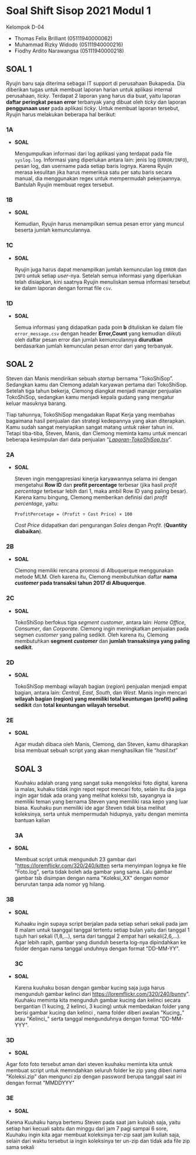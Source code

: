 # Soal Shift Sisop 2021 Modul 1

Kelompok D-04
- Thomas Felix Brilliant (05111940000062)
- Muhammad Rizky Widodo (05111940000216)
- Fiodhy Ardito Narawangsa (05111940000218)

## SOAL 1 ##

Ryujin baru saja diterima sebagai IT support di perusahaan Bukapedia. Dia diberikan tugas untuk membuat laporan harian untuk aplikasi internal perusahaan, <i>ticky</i>. Terdapat 2 laporan yang harus dia buat, yaitu laporan <b>daftar peringkat pesan error</b> terbanyak yang dibuat oleh <i>ticky</i> dan laporan <b>penggunaan user</b> pada aplikasi <i>ticky</i>. Untuk membuat laporan tersebut, Ryujin harus melakukan beberapa hal berikut:

### 1A ###

- <b>SOAL</b>
  
  Mengumpulkan informasi dari log aplikasi yang terdapat pada file `syslog.log`. Informasi yang diperlukan antara lain: jenis log (`ERROR/INFO`), pesan log, dan username pada setiap baris lognya. Karena Ryujin merasa kesulitan jika harus memeriksa satu per satu baris secara manual, dia menggunakan regex untuk mempermudah pekerjaannya. Bantulah Ryujin membuat regex tersebut.

### 1B ###

- <b>SOAL</b>

  Kemudian, Ryujin harus menampilkan semua pesan error yang muncul beserta jumlah kemunculannya.

### 1C ###

- <b>SOAL</b>

  Ryujin juga harus dapat menampilkan jumlah kemunculan log `ERROR` dan `INFO` untuk setiap <i>user</i>-nya. Setelah semua informasi yang diperlukan telah disiapkan, kini saatnya Ryujin menuliskan semua informasi tersebut ke dalam laporan dengan format file `csv`.

### 1D ###

- <b>SOAL</b>

  Semua informasi yang didapatkan pada poin <b>b</b> dituliskan ke dalam file `error_message.csv` dengan header <b>Error,Count</b> yang kemudian diikuti oleh daftar pesan error dan jumlah kemunculannya <b>diurutkan</b> berdasarkan jumlah kemunculan pesan error dari yang terbanyak.
 
## SOAL 2 ##

Steven dan Manis mendirikan sebuah <i>startup</i> bernama “TokoShiSop”. Sedangkan kamu dan Clemong adalah karyawan pertama dari TokoShiSop. Setelah tiga tahun bekerja, Clemong diangkat menjadi manajer penjualan TokoShiSop, sedangkan kamu menjadi kepala gudang yang mengatur keluar masuknya barang.

Tiap tahunnya, TokoShiSop mengadakan Rapat Kerja yang membahas bagaimana hasil penjualan dan strategi kedepannya yang akan diterapkan. Kamu sudah sangat menyiapkan sangat matang untuk raker tahun ini. Tetapi tiba-tiba, Steven, Manis, dan Clemong meminta kamu untuk mencari beberapa kesimpulan dari data penjualan “<i>[Laporan-TokoShiSop.tsv](https://drive.google.com/file/d/16GuWWg3tZpzO7lTKmyVF6I9JPFYJQFJ8/view?usp=sharing)</i>”.

### 2A ###

- <b>SOAL</b>
  
  Steven ingin mengapresiasi kinerja karyawannya selama ini dengan mengetahui <b>Row ID</b> dan <b>profit percentage</b> terbesar (jika hasil <i>profit percentage</i> terbesar lebih dari 1, maka ambil Row ID yang paling besar). Karena kamu bingung, Clemong memberikan definisi dari <i>profit percentage</i>, yaitu:
  ```
  ProfitPercetage = (Profit ÷ Cost Price) × 100
  ```
  <i>Cost Price</i> didapatkan dari pengurangan <i>Sales</i> dengan <i>Profit</i>. (<b>Quantity diabaikan</b>).

### 2B ###

- <b>SOAL</b>

  Clemong memiliki rencana promosi di Albuquerque menggunakan metode MLM. Oleh karena itu, Clemong membutuhkan daftar <b>nama <i>customer</i> pada transaksi tahun 2017 di Albuquerque</b>.

### 2C ###

- <b>SOAL</b>

  TokoShiSop berfokus tiga <i>segment customer</i>, antara lain: <i>Home Office</i>, <i>Consumer</i>, dan <i>Corporate</i>. Clemong ingin meningkatkan penjualan pada segmen <i>customer</i> yang paling sedikit. Oleh karena itu, Clemong membutuhkan <b>segment <i>customer</i></b> dan <b>jumlah transaksinya yang paling sedikit</b>.

### 2D ###

- <b>SOAL</b>
  
  TokoShiSop membagi wilayah bagian (<i>region</i>) penjualan menjadi empat bagian, antara lain: <i>Central</i>, <i>East</i>, <i>South</i>, dan <i>West</i>. Manis ingin mencari <b>wilayah bagian (region) yang memiliki total keuntungan (profit) paling sedikit</b> dan <b>total keuntungan wilayah tersebut</b>.

### 2E ###

- <b>SOAL</B>
  
  Agar mudah dibaca oleh Manis, Clemong, dan Steven, kamu diharapkan bisa membuat sebuah script yang akan menghasilkan file “<i>hasil.txt</i>”
  
  ## SOAL 3 ##
  
  Kuuhaku adalah orang yang sangat suka mengoleksi foto digital, karena ia malas, kuhaku tidak ingin repot repot mencari foto, selain itu dia juga ingin agar tidak ada orang yang melihat koleksi tsb, sayangnya ia memiliki teman yang bernama Steven yang memiliki rasa kepo yang luar biasa. Kuuhaku pun memiliki ide agar Steven tidak bisa melihat koleksinya, serta untuk mempermudah hidupnya, yaitu dengan meminta bantuan kalian
  
  ### 3A ###
  
- <b>SOAL</B>
  
  Membuat script untuk mengunduh 23 gambar dari "https://loremflickr.com/320/240/kitten serta menyimpan lognya ke file "Foto.log", serta tidak boleh ada gambar yang sama.  Lalu gambar gambar tsb disimpan dengan nama "Koleksi_XX" dengan nomor berurutan tanpa ada nomor yg hilang.

 ### 3B ###
  
- <b>SOAL</B>
  
  Kuhaaku ingin supaya script berjalan pada setiap sehari sekali pada jam 8 malam untuk taanggal tanggal tertentu setiap bulan yaitu dari tanggal 1 tujuh hari sekali (1,8,...), serta dari tanggal 2 empat hari sekali(2,6,...). Agar lebih rapih, gambar yang diunduh beserta log-nya dipindahkan ke folder dengan nama tanggal unduhnya dengan format "DD-MM-YY".
  
   ### 3C ###
  
- <b>SOAL</B>
  
  Karena kuuhaku bosan dengan gambar kucing saja juga harus mengunduh gambar kelinci dari https://loremflickr.com/320/240/bunny". Kuuhaku meminta kita mengunduh gambar kucing dan kelinci secara bergantian (1 kucing, 2 kelinci, 3 kucing) untuk membedakan folder yang berisi gambar kucing dan kelinci , nama folder diberi awalan "Kucing_" atau "Kelinci_" serta tanggal mengunduhnya dengan format "DD-MM-YYY".
  
### 3D ###
  
- <b>SOAL</B>
  
 Agar foto foto tersebut aman dari steven kuuhaku meminta kita untuk membuat script untuk memndahkan seluruh folder ke zip yang diberi nama "Koleksi.zip" dan mengunci zip dengan password berupa tanggal saat ini dengan format "MMDDYYY" 
 
 ### 3E ###
  
- <b>SOAL</B>
  
 Karena Kuuhaku hanya bertemu Steven pada saat jam kuloiah saja, yaitu setiap hari kecuali sabtu dan minggu dari jam 7 pagi sampai 6 sore, Kuuhaku ingin kita agar membuat koleksinya ter-zip saat jam kuliah saja, selain dari waktu tersebut ia ingin koleksinya ter un-zip dan tidak ada file zip sama sekali
